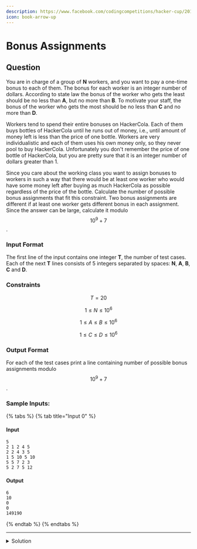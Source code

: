 ```yaml
---
description: https://www.facebook.com/codingcompetitions/hacker-cup/2011/round-2/problems/A
icon: book-arrow-up
---
```


# Bonus Assignments

## Question

You are in charge of a group of **N** workers, and you want to pay a one-time bonus to each of them. The bonus for each worker is an integer number of dollars. According to state law the bonus of the worker who gets the least should be no less than **A**, but no more than **B**. To motivate your staff, the bonus of the worker who gets the most should be no less than **C** and no more than **D**.

Workers tend to spend their entire bonuses on HackerCola. Each of them buys bottles of HackerCola until he runs out of money, i.e., until amount of money left is less than the price of one bottle. Workers are very individualistic and each of them uses his own money only, so they never pool to buy HackerCola. Unfortunately you don't remember the price of one bottle of HackerCola, but you are pretty sure that it is an integer number of dollars greater than 1.

Since you care about the working class you want to assign bonuses to workers in such a way that there would be at least one worker who would have some money left after buying as much HackerCola as possible regardless of the price of the bottle. Calculate the number of possible bonus assignments that fit this constraint. Two bonus assignments are different if at least one worker gets different bonus in each assignment. Since the answer can be large, calculate it modulo $$10^9+7$$.

### Input Format

The first line of the input contains one integer **T**, the number of test cases. Each of the next **T** lines consists of 5 integers separated by spaces: **N**, **A**, **B**, **C** and **D**.

### Constraints

$$
T = 20
$$

$$
1 ≤ N ≤ 10^6
$$

$$
1 ≤ A ≤ B ≤ 10^6
$$

$$
1 ≤ C ≤ D ≤ 10^6
$$

### Output Format

For each of the test cases print a line containing number of possible bonus assignments modulo $$10^9+7$$.

### Sample Inputs:

{% tabs %}
{% tab title="Input 0" %}
#### Input

```
5
2 1 2 4 5
2 2 4 3 5
1 5 10 5 10
5 5 7 2 3
5 2 7 5 12
```

#### Output

```
6
10
0
0
149190
```
{% endtab %}
{% endtabs %}

***

<details>

<summary>Solution</summary>



</details>
